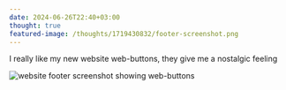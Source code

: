 ```yaml
---
date: 2024-06-26T22:40+03:00
thought: true
featured-image: /thoughts/1719430832/footer-screenshot.png
---
```


I really like my new website web-buttons, they give me a nostalgic feeling

![website footer screenshot showing web-buttons](/thoughts/1719430832/footer-screenshot.png)

